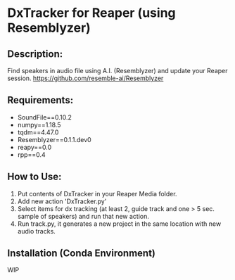 # DxTracker for Reaper (using Resemblyzer)

## Description:

Find speakers in audio file using A.I. (Resemblyzer) and update your Reaper session.
https://github.com/resemble-ai/Resemblyzer

## Requirements:
- SoundFile==0.10.2
- numpy==1.18.5
- tqdm==4.47.0
- Resemblyzer==0.1.1.dev0
- reapy==0.0
- rpp==0.4

## How to Use:
1. Put contents of DxTracker in your Reaper Media folder.
2. Add new action 'DxTracker.py'
3. Select items for dx tracking (at least 2, guide track and one > 5 sec. sample of speakers) and run that new action.
4. Run track.py, it generates a new project in the same location with new audio tracks.

## Installation (Conda Environment)

WIP
